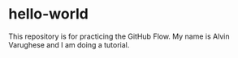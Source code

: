 # hello-world
This repository is for practicing the GitHub Flow.
My name is Alvin Varughese and I am doing a tutorial.
